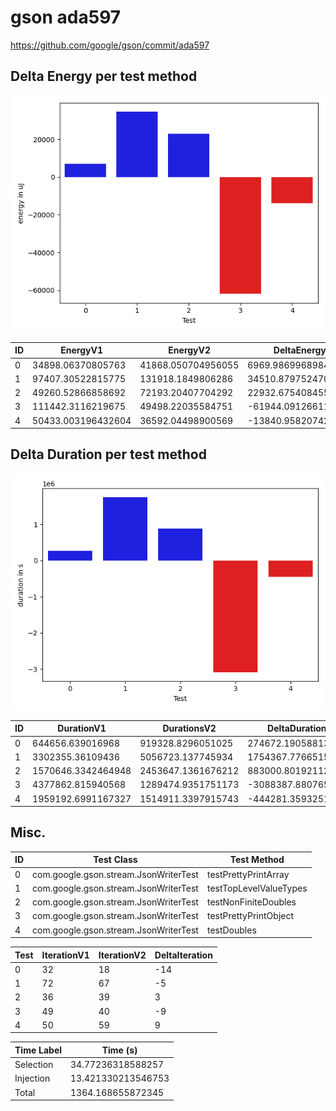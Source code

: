 # gson ada597


https://github.com/google/gson/commit/ada597



## Delta Energy per test method

![](./gson_delta_energy_0_v.png)


| ID | EnergyV1 | EnergyV2 | DeltaEnergy |
| --- | --- | --- | --- |
| 0 | 34898.06370805763 | 41868.050704956055 | 6969.986996898428 |
| 1 | 97407.30522815775 | 131918.1849806286 | 34510.87975247085 |
| 2 | 49260.52866858692 | 72193.20407704292 | 22932.675408455994 |
| 3 | 111442.3116219675 | 49498.22035584751 | -61944.09126611999 |
| 4 | 50433.003196432604 | 36592.04498900569 | -13840.958207426913 |

## Delta Duration per test method

![](./gson_delta_duration_0_v.png)


| ID | DurationV1 | DurationsV2 | DeltaDuration |
| --- | --- | --- | --- |
| 0 | 644656.639016968 | 919328.8296051025 | 274672.1905881346 |
| 1 | 3302355.36109436 | 5056723.137745934 | 1754367.7766515738 |
| 2 | 1570646.3342464948 | 2453647.1361676212 | 883000.8019211264 |
| 3 | 4377862.815940568 | 1289474.9351751173 | -3088387.880765451 |
| 4 | 1959192.6991167327 | 1514911.3397915743 | -444281.3593251584 |

## Misc.

| ID | Test Class | Test Method |
| --- | --- | --- |
| 0 | com.google.gson.stream.JsonWriterTest | testPrettyPrintArray |
| 1 | com.google.gson.stream.JsonWriterTest | testTopLevelValueTypes |
| 2 | com.google.gson.stream.JsonWriterTest | testNonFiniteDoubles |
| 3 | com.google.gson.stream.JsonWriterTest | testPrettyPrintObject |
| 4 | com.google.gson.stream.JsonWriterTest | testDoubles |




| Test | IterationV1 | IterationV2 | DeltaIteration |
| --- | --- | --- | --- |
| 0 | 32 | 18 | -14 |
| 1 | 72 | 67 | -5 |
| 2 | 36 | 39 | 3 |
| 3 | 49 | 40 | -9 |
| 4 | 50 | 59 | 9 |



| Time Label | Time (s) |
| --- | --- |
| Selection | 34.77236318588257 |
| Injection | 13.421330213546753 |
| Total | 1364.168655872345 |


